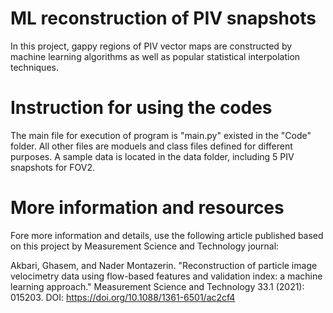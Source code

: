 # ML reconstruction of PIV snapshots
In this project, gappy regions of PIV vector maps are constructed by machine learning algorithms as well as popular statistical interpolation techniques.


# Instruction for using the codes
The main file for execution of program is "main.py" existed in the "Code" folder. All other files are moduels and class files defined for different purposes. 
A sample data is located in the data folder, including 5 PIV snapshots for FOV2. 

# More information and resources
Fore more information and details, use the following article published based on this project by Measurement Science and Technology journal:

Akbari, Ghasem, and Nader Montazerin. "Reconstruction of particle image velocimetry data using flow-based features and validation index: a machine learning approach." Measurement Science and Technology 33.1 (2021): 015203.
DOI: https://doi.org/10.1088/1361-6501/ac2cf4
